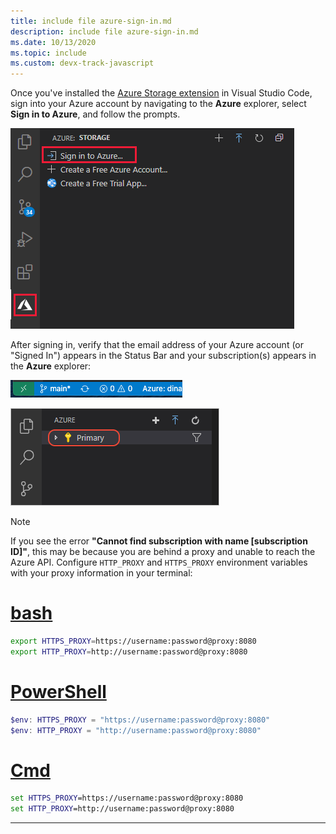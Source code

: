 ```yaml
---
title: include file azure-sign-in.md
description: include file azure-sign-in.md
ms.date: 10/13/2020
ms.topic: include
ms.custom: devx-track-javascript
---
```

Once you've installed the [Azure Storage extension](https://marketplace.visualstudio.com/items?itemName=ms-azuretools.vscode-azurestorage) in Visual Studio Code, sign into your Azure account by navigating to the **Azure** explorer, select **Sign in to Azure**, and follow the prompts. 

![Sign in to Azure through VS Code](../../media/tutorial-browser-file-upload/azure-sign-in.png)

After signing in, verify that the email address of your Azure account (or "Signed In") appears in the Status Bar and your subscription(s) appears in the **Azure** explorer:

![VS Code status bar showing Azure account](../../media/tutorial-browser-file-upload/azure-account-status-bar.png)

![VS Code Azure explorer showing subscriptions](../../media/tutorial-browser-file-upload/azure-subscription-view.png)

> [!NOTE]
> If you see the error **"Cannot find subscription with name [subscription ID]"**, this may be because you are behind a proxy and unable to reach the Azure API. Configure `HTTP_PROXY` and `HTTPS_PROXY` environment variables with your proxy information in your terminal:
>
> # [bash](#tab/bash)
>
> ```bash
> export HTTPS_PROXY=https://username:password@proxy:8080
> export HTTP_PROXY=http://username:password@proxy:8080
> ```
>
> # [PowerShell](#tab/powershell)
>
> ```powershell
> $env: HTTPS_PROXY = "https://username:password@proxy:8080"
> $env: HTTP_PROXY = "http://username:password@proxy:8080"
> ```
>
> # [Cmd](#tab/cmd)
>
> ```cmd
> set HTTPS_PROXY=https://username:password@proxy:8080
> set HTTP_PROXY=http://username:password@proxy:8080
> ```
>
> ---
